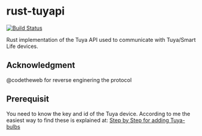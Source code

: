 # rust-tuyapi
[![Build Status](https://travis-ci.com/EmilSodergren/rust-tuyapi.svg?branch=master)](https://travis-ci.com/EmilSodergren/rust-tuyapi)

Rust implementation of the Tuya API used to communicate with Tuya/Smart Life devices.

## Acknowledgment
@codetheweb for reverse enginering the protocol

## Prerequisit
You need to know the key and id of the Tuya device. According to me the easiest way to find these is explained at: [Step by Step for adding Tuya-bulbs](https://community.openhab.org/t/step-by-step-guide-for-adding-tuya-bulbs-wi-fi-smart-led-smart-life-app-to-oh2-using-tuya-mqtt-js-by-agentk/59371)


